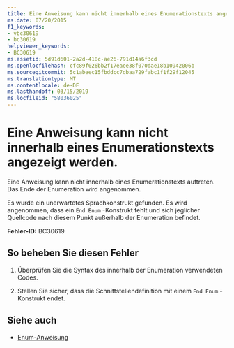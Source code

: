 ```yaml
---
title: Eine Anweisung kann nicht innerhalb eines Enumerationstexts angezeigt werden.
ms.date: 07/20/2015
f1_keywords:
- vbc30619
- bc30619
helpviewer_keywords:
- BC30619
ms.assetid: 5d91d601-2a2d-418c-ae26-791d14a6f3cd
ms.openlocfilehash: cfc89f026bb2f17eaee38f070dae18b10942006b
ms.sourcegitcommit: 5c1abeec15fbddcc7dbaa729fabc1f1f29f12045
ms.translationtype: MT
ms.contentlocale: de-DE
ms.lasthandoff: 03/15/2019
ms.locfileid: "58036025"
---
```

# <a name="statement-cannot-appear-within-an-enum-body"></a>Eine Anweisung kann nicht innerhalb eines Enumerationstexts angezeigt werden.
Eine Anweisung kann nicht innerhalb eines Enumerationstexts auftreten. Das Ende der Enumeration wird angenommen.  
  
 Es wurde ein unerwartetes Sprachkonstrukt gefunden. Es wird angenommen, dass ein `End Enum` -Konstrukt fehlt und sich jeglicher Quellcode nach diesem Punkt außerhalb der Enumeration befindet.  
  
 **Fehler-ID:** BC30619  
  
## <a name="to-correct-this-error"></a>So beheben Sie diesen Fehler  
  
1.  Überprüfen Sie die Syntax des innerhalb der Enumeration verwendeten Codes.  
  
2.  Stellen Sie sicher, dass die Schnittstellendefinition mit einem `End Enum` -Konstrukt endet.  
  
## <a name="see-also"></a>Siehe auch

- [Enum-Anweisung](../../visual-basic/language-reference/statements/enum-statement.md)
